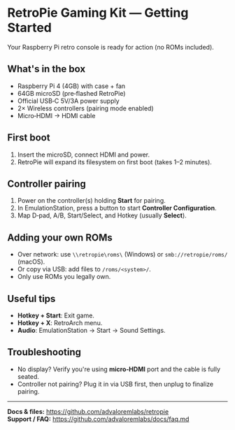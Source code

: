 # RetroPie Gaming Kit — Getting Started

Your Raspberry Pi retro console is ready for action (no ROMs included).

## What's in the box
- Raspberry Pi 4 (4GB) with case + fan
- 64GB microSD (pre‑flashed RetroPie)
- Official USB‑C 5V/3A power supply
- 2× Wireless controllers (pairing mode enabled)
- Micro‑HDMI → HDMI cable

## First boot
1. Insert the microSD, connect HDMI and power.
2. RetroPie will expand its filesystem on first boot (takes 1–2 minutes).

## Controller pairing
1. Power on the controller(s) holding **Start** for pairing.
2. In EmulationStation, press a button to start **Controller Configuration**.
3. Map D‑pad, A/B, Start/Select, and Hotkey (usually **Select**).

## Adding your own ROMs
- Over network: use `\\retropie\roms\` (Windows) or `smb://retropie/roms/` (macOS).
- Or copy via USB: add files to `/roms/<system>/`.
- Only use ROMs you legally own.

## Useful tips
- **Hotkey + Start**: Exit game.
- **Hotkey + X**: RetroArch menu.
- **Audio**: EmulationStation → Start → Sound Settings.

## Troubleshooting
- No display? Verify you're using **micro‑HDMI** port and the cable is fully seated.
- Controller not pairing? Plug it in via USB first, then unplug to finalize pairing.

---
**Docs & files:** https://github.com/advaloremlabs/retropie  
**Support / FAQ:** https://github.com/advaloremlabs/docs/faq.md
